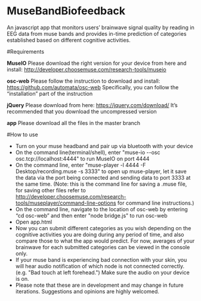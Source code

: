 # MuseBandBiofeedback
An javascript app that monitors users’ brainwave signal quality by reading in EEG data from muse bands and provides in-time prediction of categories established based on different cognitive activities.

#Requirements

**MuseIO** 
Please download the right version for your device from here and install:
http://developer.choosemuse.com/research-tools/museio

**osc-web** 
Please follow the instruction to download and install: 
https://github.com/automata/osc-web
Specifically, you can follow the “installation” part of the instruction

**jQuery**
Please download from here:
https://jquery.com/download/
It’s recommended that you download the uncompressed version

**app**
Please download all the files in the master branch


#How to use 

- Turn on your muse headband and pair up via bluetooth with your device
- On the command line(terminal/shell), enter "muse-io --osc osc.tcp://localhost:4444" to run MuseIO on port 4444
- On the command line, enter "muse-player -l 4444 -F Desktop/recording.muse -s 3333" to open up muse-player, let it save the data via the port being connected and sending data to port 3333 at the same time. (Note: this is the command line for saving a .muse file, for saving other files refer to http://developer.choosemuse.com/research-tools/museplayer/command-line-options for command line instructions.)
- On the command line, navigate to the location of osc-web by entering “cd osc-web” and then enter "node bridge.js" to run osc-web
- Open app.html
- Now you can submit different categories as you wish depending on the cognitive activities you are doing during any period of time, and also compare those to what the app would predict. For now, averages of your brainwave for each submitted categories can be viewed in the console only.
- If your muse band is experiencing bad connection with your skin, you will hear audio notification of which node is not connected correctly. (e.g. "Bad touch at left forehead.") Make sure the audio on your device is on. 
- Please note that these are in development and may change in future iterations. Suggestions and opinions are highly welcomed. 

